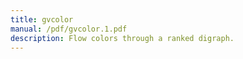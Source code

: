 ```yaml
---
title: gvcolor
manual: /pdf/gvcolor.1.pdf
description: Flow colors through a ranked digraph.
---
```

